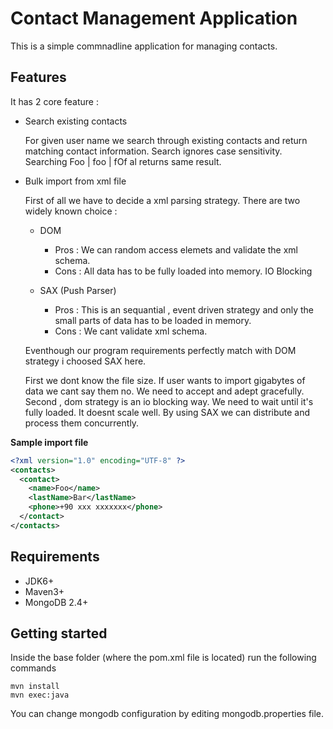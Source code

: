 # Contact Management Application
This is a simple commnadline application for managing contacts.

## Features

It has 2 core feature :

* Search existing contacts
  
  For given user name we search through existing contacts and return matching contact information.
  Search ignores case sensitivity. Searching Foo | foo | fOf al returns same result.

* Bulk import from xml file

  First of all we have to decide a xml parsing strategy. There are two widely known choice :

    * DOM

      * Pros : We can random access elemets and validate the xml schema.      
      * Cons : All data has to be fully loaded into memory. IO Blocking

    * SAX (Push Parser) 

      * Pros : This is an sequantial , event driven strategy and only the small parts of data has to be loaded in memory.
      * Cons : We cant validate xml schema.
      
  Eventhough our program requirements perfectly match with DOM strategy i choosed SAX here.
 
  First we dont know the file size. If user wants to import gigabytes of data we cant say them no. We need to accept and adept gracefully. Second , dom strategy  is an io blocking way. We need to wait until it's fully loaded. It doesnt scale well. By using SAX we can distribute and process them concurrently.

**Sample import file**
```xml
<?xml version="1.0" encoding="UTF-8" ?>
<contacts>
  <contact>
    <name>Foo</name>
    <lastName>Bar</lastName>
    <phone>+90 xxx xxxxxxx</phone>
  </contact>
</contacts>
```

## Requirements
*   JDK6+
*   Maven3+ 
*   MongoDB 2.4+


## Getting started
Inside the base folder (where the pom.xml file is located) run the following commands 
    
    mvn install
    mvn exec:java

You can change mongodb configuration by editing mongodb.properties file.